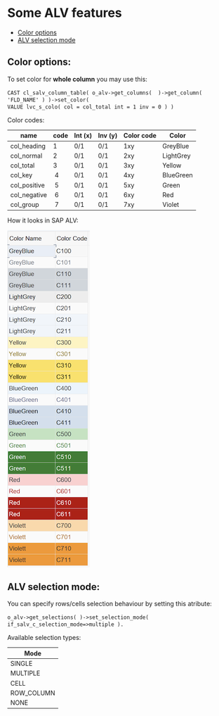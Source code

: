 # Some ALV features
- [Color options](#Color%20options)
- [ALV selection mode](ALV_Other_attr.md#ALV%20selection%20mode)

## Color options:
To set color for **whole column** you may use this:
  ``` abap
  CAST cl_salv_column_table( o_alv->get_columns(  )->get_column( 'FLD_NAME' ) )->set_color( 
  VALUE lvc_s_colo( col = col_total int = 1 inv = 0 ) )
  ```

Color codes:

| name | code | Int (x) | Inv (y) | Color code | Color |
|----|----|----|----|----|----|
| col_heading | 1 | 0/1 | 0/1 | 1xy | GreyBlue  |
| col_normal  | 2 | 0/1 | 0/1 | 2xy | LightGrey |
| col_total   | 3 | 0/1 | 0/1 | 3xy | Yellow    |
| col_key     | 4 | 0/1 | 0/1 | 4xy | BlueGreen |
| col_positive| 5 | 0/1 | 0/1 | 5xy | Green     |
| col_negative| 6 | 0/1 | 0/1 | 6xy | Red       |
| col_group   | 7 | 0/1 | 0/1 | 7xy | Violet    |

How it looks in SAP ALV:

![ALV Colors](IMGs/IMG_ALC_Colors.png)


## ALV selection mode:
You can specify rows/cells selection behaviour by setting this atribute: 
``` abap
o_alv->get_selections( )->set_selection_mode( if_salv_c_selection_mode=>multiple ).
```

Available selection types:

|  Mode  | 
| -| 
|  SINGLE |  
|  MULTIPLE |  
|  CELL |  
|  ROW_COLUMN |  
|  NONE |  